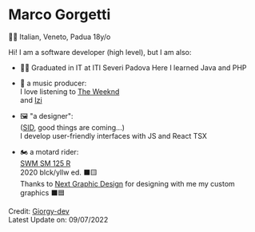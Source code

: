 #  Marco Gorgetti
🤌🏻 Italian, Veneto, Padua
18y/o

Hi! I am a software developer (high level), but I am also:
 
 - 👨‍🎓 Graduated in IT at ITI Severi Padova
    Here I learned Java and PHP

 - 🎵 a music producer: <br>
    I love listening to [The Weeknd](https://www.theweeknd.com) <br>
    and [Izi](https://it.wikipedia.org/wiki/Aletheia_(album))
 
 - 🖼️ "a designer": <br>
    ([SID](https://www.scuolaitalianadesign.com), good things are coming...) <br>
    I develop user-friendly interfaces with JS and React TSX

 - 🏍️ a motard rider: <br>
    [SWM SM 125 R](https://swm-motorcycles.it/it/product/sm-125-r/) <br>
    2020 blck/yllw ed. ⬛🟨<br>
    Thanks to [Next Graphic Design](https://www.nextgd.it) for designing with me my custom graphics ⬛🟦

Credit: [Giorgy-dev](https://github.com/Giorgy-dev)             
Latest Update on: 09/07/2022
